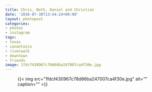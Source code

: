 ```yaml
---
title: Chris, Beth, Daniel and Christian
date: '2016-07-30T13:44:24+00:00'
layout: photopost
categories:
- photos
- instagram
tags:
- texas
- sanantonio
- riverwalk
- downtown
- friends
image: 1fdcf430967c78d66ba247007ca4f30e.jpg
---
```


<figure class="photo photo--square">
  {{< img src="1fdcf430967c78d66ba247007ca4f30e.jpg" alt="" caption="" >}}

</figure>




